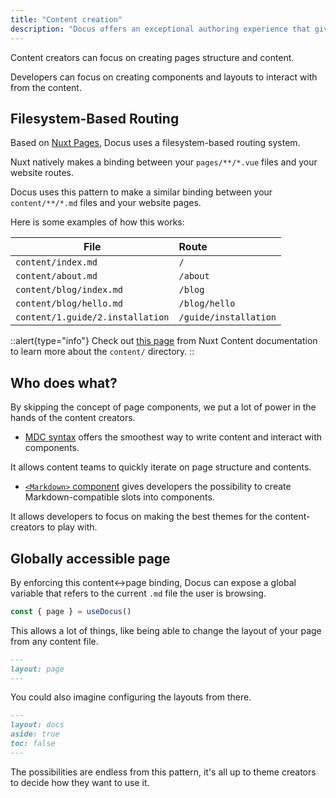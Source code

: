 ```yaml
---
title: "Content creation"
description: "Docus offers an exceptional authoring experience that gives superpowers to your team."
---
```


Content creators can focus on creating pages structure and content.

Developers can focus on creating components and layouts to interact with from the content.

## Filesystem-Based Routing

Based on [Nuxt Pages](https://v3.nuxtjs.org/guide/directory-structure/pages), Docus uses a filesystem-based routing system.

Nuxt natively makes a binding between your `pages/**/*.vue` files and your website routes.

Docus uses this pattern to make a similar binding between your `content/**/*.md` files and your website pages.

Here is some examples of how this works:

| File | Route |
| ----------------- | :-------- |
| `content/index.md` | `/` |
| `content/about.md` | `/about` |
| `content/blog/index.md` | `/blog` |
| `content/blog/hello.md` | `/blog/hello` |
| `content/1.guide/2.installation` | `/guide/installation` |

::alert{type="info"}
Check out [this page](https://content.nuxtjs.org/guide/writing/content-directory) from Nuxt Content documentation to learn more about the `content/` directory.
::

## Who does what?

By skipping the concept of page components, we put a lot of power in the hands of the content creators.

- [MDC syntax](https://content.nuxtjs.org/guide/writing/mdc) offers the smoothest way to write content and interact with components.

It allows content teams to quickly iterate on page structure and contents.

- [`<Markdown>` component](https://content.nuxtjs.org/api/components/markdown) gives developers the possibility to create Markdown-compatible slots into components.

It allows developers to focus on making the best themes for the content-creators to play with.

## Globally accessible page

By enforcing this content<->page binding, Docus can expose a global variable that refers to the current `.md` file the user is browsing.

```ts
const { page } = useDocus()
```

This allows a lot of things, like being able to change the layout of your page from any content file.

```md [content/index.md]
---
layout: page
---
```

You could also imagine configuring the layouts from there.

```md [content/index.md]
---
layout: docs
aside: true
toc: false
---
```

The possibilities are endless from this pattern, it's all up to theme creators to decide how they want to use it.

